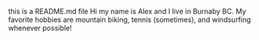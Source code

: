 this is a README.md file
Hi my name is Alex and I live in Burnaby BC.
My favorite hobbies are mountain biking, tennis (sometimes), and windsurfing whenever possible!
